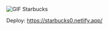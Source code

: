 ![GIF Starbucks](https://user-images.githubusercontent.com/115510769/232360702-b7fdaee2-838e-4cd8-aea0-9f54e6ecc498.gif)

Deploy: https://starbucks0.netlify.app/
